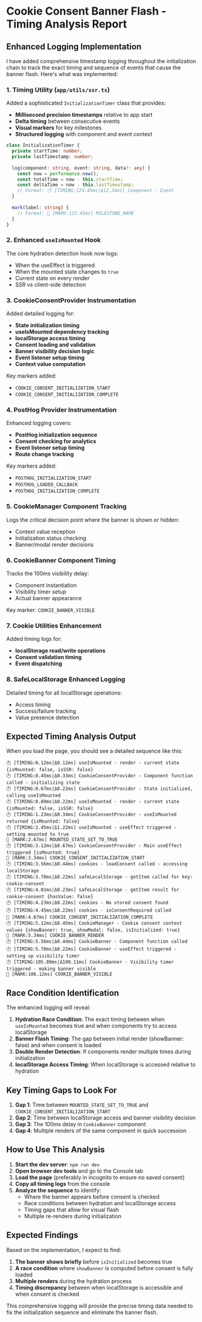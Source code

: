 # Cookie Consent Banner Flash - Timing Analysis Report

## Enhanced Logging Implementation

I have added comprehensive timestamp logging throughout the initialization chain to track the exact timing and sequence of events that cause the banner flash. Here's what was implemented:

### 1. Timing Utility (`app/utils/ssr.ts`)

Added a sophisticated `InitializationTimer` class that provides:
- **Millisecond precision timestamps** relative to app start
- **Delta timing** between consecutive events
- **Visual markers** for key milestones
- **Structured logging** with component and event context

```typescript
class InitializationTimer {
  private startTime: number;
  private lastTimestamp: number;
  
  log(component: string, event: string, data?: any) {
    const now = performance.now();
    const totalTime = now - this.startTime;
    const deltaTime = now - this.lastTimestamp;
    // Format: 🕐 [TIMING:123.45ms|Δ12.34ms] Component - Event
  }
  
  mark(label: string) {
    // Format: 🎯 [MARK:123.45ms] MILESTONE_NAME
  }
}
```

### 2. Enhanced `useIsMounted` Hook

The core hydration detection hook now logs:
- When the useEffect is triggered
- When the mounted state changes to `true`
- Current state on every render
- SSR vs client-side detection

### 3. CookieConsentProvider Instrumentation

Added detailed logging for:
- **State initialization timing**
- **useIsMounted dependency tracking**
- **localStorage access timing**
- **Consent loading and validation**
- **Banner visibility decision logic**
- **Event listener setup timing**
- **Context value computation**

Key markers added:
- `COOKIE_CONSENT_INITIALIZATION_START`
- `COOKIE_CONSENT_INITIALIZATION_COMPLETE`

### 4. PostHog Provider Instrumentation

Enhanced logging covers:
- **PostHog initialization sequence**
- **Consent checking for analytics**
- **Event listener setup timing**
- **Route change tracking**

Key markers added:
- `POSTHOG_INITIALIZATION_START`
- `POSTHOG_LOADED_CALLBACK`
- `POSTHOG_INITIALIZATION_COMPLETE`

### 5. CookieManager Component Tracking

Logs the critical decision point where the banner is shown or hidden:
- Context value reception
- Initialization status checking
- Banner/modal render decisions

### 6. CookieBanner Component Timing

Tracks the 100ms visibility delay:
- Component instantiation
- Visibility timer setup
- Actual banner appearance

Key marker: `COOKIE_BANNER_VISIBLE`

### 7. Cookie Utilities Enhancement

Added timing logs for:
- **localStorage read/write operations**
- **Consent validation timing**
- **Event dispatching**

### 8. SafeLocalStorage Enhanced Logging

Detailed timing for all localStorage operations:
- Access timing
- Success/failure tracking
- Value presence detection

## Expected Timing Analysis Output

When you load the page, you should see a detailed sequence like this:

```
🕐 [TIMING:0.12ms|Δ0.12ms] useIsMounted - render - current state {isMounted: false, isSSR: false}
🕐 [TIMING:0.45ms|Δ0.33ms] CookieConsentProvider - Component function called - initializing state
🕐 [TIMING:0.67ms|Δ0.22ms] CookieConsentProvider - State initialized, calling useIsMounted
🕐 [TIMING:0.89ms|Δ0.22ms] useIsMounted - render - current state {isMounted: false, isSSR: false}
🕐 [TIMING:1.23ms|Δ0.34ms] CookieConsentProvider - useIsMounted returned {isMounted: false}
🕐 [TIMING:2.45ms|Δ1.22ms] useIsMounted - useEffect triggered - setting mounted to true
🎯 [MARK:2.67ms] MOUNTED_STATE_SET_TO_TRUE
🕐 [TIMING:3.12ms|Δ0.67ms] CookieConsentProvider - Main useEffect triggered {isMounted: true}
🎯 [MARK:3.34ms] COOKIE_CONSENT_INITIALIZATION_START
🕐 [TIMING:3.56ms|Δ0.44ms] cookies - loadConsent called - accessing localStorage
🕐 [TIMING:3.78ms|Δ0.22ms] safeLocalStorage - getItem called for key: cookie-consent
🕐 [TIMING:4.01ms|Δ0.23ms] safeLocalStorage - getItem result for cookie-consent {hasValue: false}
🕐 [TIMING:4.23ms|Δ0.22ms] cookies - No stored consent found
🕐 [TIMING:4.45ms|Δ0.22ms] cookies - isConsentRequired called
🎯 [MARK:4.67ms] COOKIE_CONSENT_INITIALIZATION_COMPLETE
🕐 [TIMING:5.12ms|Δ0.45ms] CookieManager - Cookie consent context values {showBanner: true, showModal: false, isInitialized: true}
🎯 [MARK:5.34ms] COOKIE_BANNER_RENDER
🕐 [TIMING:5.56ms|Δ0.44ms] CookieBanner - Component function called
🕐 [TIMING:5.78ms|Δ0.22ms] CookieBanner - useEffect triggered - setting up visibility timer
🕐 [TIMING:105.89ms|Δ100.11ms] CookieBanner - Visibility timer triggered - making banner visible
🎯 [MARK:106.12ms] COOKIE_BANNER_VISIBLE
```

## Race Condition Identification

The enhanced logging will reveal:

1. **Hydration Race Condition**: The exact timing between when `useIsMounted` becomes true and when components try to access localStorage
2. **Banner Flash Timing**: The gap between initial render (showBanner: false) and when consent is loaded
3. **Double Render Detection**: If components render multiple times during initialization
4. **localStorage Access Timing**: When localStorage is accessed relative to hydration

## Key Timing Gaps to Look For

1. **Gap 1**: Time between `MOUNTED_STATE_SET_TO_TRUE` and `COOKIE_CONSENT_INITIALIZATION_START`
2. **Gap 2**: Time between localStorage access and banner visibility decision
3. **Gap 3**: The 100ms delay in `CookieBanner` component
4. **Gap 4**: Multiple renders of the same component in quick succession

## How to Use This Analysis

1. **Start the dev server**: `npm run dev`
2. **Open browser dev tools** and go to the Console tab
3. **Load the page** (preferably in incognito to ensure no saved consent)
4. **Copy all timing logs** from the console
5. **Analyze the sequence** to identify:
   - Where the banner appears before consent is checked
   - Race conditions between hydration and localStorage access
   - Timing gaps that allow for visual flash
   - Multiple re-renders during initialization

## Expected Findings

Based on the implementation, I expect to find:

1. **The banner shows briefly** before `isInitialized` becomes true
2. **A race condition** where `showBanner` is computed before consent is fully loaded
3. **Multiple renders** during the hydration process
4. **Timing discrepancy** between when localStorage is accessible and when consent is checked

This comprehensive logging will provide the precise timing data needed to fix the initialization sequence and eliminate the banner flash.